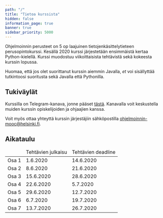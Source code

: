 ```yaml
---
path: "/"
title: "Tietoa kurssista"
hidden: false
information_page: true
banner: true
sidebar_priority: 5000
---
```


Ohjelmoinnin perusteet on 5 op laajuinen tietojenkäsittelytieteen
perusopintokurssi.
Kesällä 2020 kurssi järjestetään ensimmäistä kertaa Python-kielellä.
Kurssi muodostuu viikoittaisista tehtävistä sekä kokeesta kurssin lopussa.

Huomaa, että jos olet suorittanut kurssin aiemmin Javalla,
_et_ voi sisällyttää tutkintoosi suoritusta sekä Javalla että Pythonilla.

## Tukiväylät

Kurssilla on Telegram-kanava, jonne pääset [tästä](https://t.me/ohpekesa20/).
Kanavalla voit keskustella muiden kurssin opiskelijoiden ja ohjaajien kanssa.

Voit myös ottaa yhteyttä kurssin järjestäjiin sähköpostilla ohjelmoinnin-mooc@helsinki.fi.

## Aikataulu

<table>
  <thead>
    <tr>
      <td></td>
      <td>Tehtävien julkaisu</td>
      <td>Tehtävien deadline</td>
    </tr>
  </th>
  <tbody>
    <tr>
      <td>Osa 1</td>
      <td>1.6.2020</td>
      <td>14.6.2020</td>
    </tr>
    <tr>
      <td>Osa 2</td>
      <td>8.6.2020</td>
      <td>21.6.2020</td>
    </tr>
    <tr>
      <td>Osa 3</td>
      <td>15.6.2020</td>
      <td>28.6.2020</td>
    </tr>
    <tr>
      <td>Osa 4</td>
      <td>22.6.2020</td>
      <td>5.7.2020</td>
    </tr>
    <tr>
      <td>Osa 5</td>
      <td>29.6.2020</td>
      <td>12.7.2020</td>
    </tr>
    <tr>
      <td>Osa 6</td>
      <td>6.7.2020</td>
      <td>19.7.2020</td>
    </tr>
    <tr>
      <td>Osa 7</td>
      <td>13.7.2020</td>
      <td>26.7.2020</td>
    </tr>
  </tbody>
</table>
